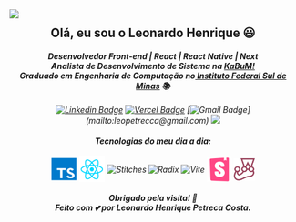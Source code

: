 <img  width="35%" src="https://github.com/LeoHPC/LeoHPC/blob/main/92922f104412103.5fbc22be07c17.gif" align="left"/>

 <div align="center">
  <h2>Olá, eu sou o Leonardo Henrique 😃</h2>
  <h4><em>Desenvolvedor Front-end | React | React Native | Next </br>
   Analista de Desenvolvimento de Sistema na <a href="https://www.kabum.com.br/">KaBuM!</a>
   </br>
   Graduado em Engenharia de Computação no<a href="https://portal.pcs.ifsuldeminas.edu.br/"> Instituto Federal Sul de Minas</a> 📚</h4>

  [![Linkedin Badge](https://img.shields.io/badge/-LinkedIn-blue?style=flat-square&logo=Linkedin&logoColor=white&link=https://www.linkedin.com/in/leonardo-henrique-33a3ab210/)](https://www.linkedin.com/in/leonardo-henrique-33a3ab210/)
  [![Vercel Badge](https://img.shields.io/badge/-Vercel-blueviolet?style=flat-square&logo=Vercel&link=https://https://vercel.com/azevgabriel/)](https://vercel.com/leohpc/)
  [![Gmail Badge](https://img.shields.io/badge/-Email-c14438?style=flat-square&labelColor=c14438&logo=gmail&logoColor=white&link="mailto:leopetrecca@gmail.com")](mailto:leopetrecca@gmail.com)
  ![](https://komarev.com/ghpvc/?username=leohpc&color=006bed)
    <h4>Tecnologias do meu dia a dia:</h4>
  <div style="display: inline_block">
    <img align="center" alt="TypeScript" height="40" width="45" src="https://github.com/devicons/devicon/blob/master/icons/typescript/typescript-original.svg">
    <img align="center" alt="ReactJS" height="45" width="45" src="https://github.com/vscode-icons/vscode-icons/blob/master/icons/file_type_reactjs.svg">
    <img align="center" alt="Stitches" height="40" width="45" src="https://bestofjs.org/logos/stitches.svg" />
    <img align="center" alt="Radix" height="40" width="40" src="https://avatars.githubusercontent.com/u/75042455?s=280&v=4">  
    <img align="center" alt="Vite" height="42" width="40" src="https://cdn.worldvectorlogo.com/logos/vitejs.svg">  
    <img align="center" alt="Tailwindcss" height="43" width="43" src="https://github.com/devicons/devicon/blob/master/icons/storybook/storybook-original.svg" /> 
    <img align="center" alt="Vite" height="39" width="37" src="https://github.com/devicons/devicon/blob/master/icons/jest/jest-plain.svg">     
  </div>
  
  <h4>Obrigado pela visita! 🙇 <br>Feito com 💕 por Leonardo Henrique Petreca Costa.</h4>
</div>
